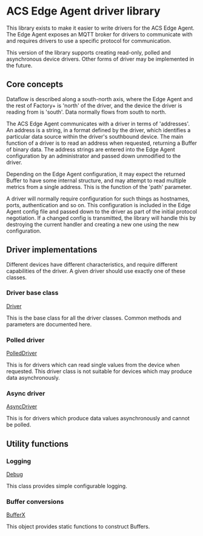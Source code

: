 # ACS Edge Agent driver library

This library exists to make it easier to write drivers for the ACS Edge
Agent. The Edge Agent exposes an MQTT broker for drivers to communicate
with and requires drivers to use a specific protocol for communication.

This version of the library supports creating read-only, polled and
asynchronous device drivers. Other forms of driver may be implemented in
the future.

## Core concepts

Dataflow is described along a south-north axis, where the Edge Agent and
the rest of Factory+ is 'north' of the driver, and the device the driver
is reading from is 'south'. Data normally flows from south to north.

The ACS Edge Agent communicates with a driver in terms of 'addresses'.
An address is a string, in a format defined by the driver, which
identifies a particular data source within the driver's southbound
device. The main function of a driver is to read an address when
requested, returning a Buffer of binary data. The address strings are
entered into the Edge Agent configuration by an administrator and passed
down unmodified to the driver.

Depending on the Edge Agent configuration, it may expect the returned
Buffer to have some internal structure, and may attempt to read multiple
metrics from a single address. This is the function of the 'path'
parameter.

A driver will normally require configuration for such things as
hostnames, ports, authentication and so on. This configuration is
included in the Edge Agent config file and passed down to the driver as
part of the initial protocol negotiation. If a changed config is
transmitted, the library will handle this by destroying the current
handler and creating a new one using the new configuration.

## Driver implementations

Different devices have different characteristics, and require different
capabilities of the driver. A given driver should use exactly one of
these classes.

### Driver base class

[Driver](./docs/driver.md)

This is the base class for all the driver classes. Common methods and
parameters are documented here.

### Polled driver

[PolledDriver](./docs/polled.md)

This is for drivers which can read single values from the device when
requested. This driver class is not suitable for devices which may
produce data asynchronously.

### Async driver

[AsyncDriver](./docs/async.md)

This is for drivers which produce data values asynchronously and cannot
be polled.

## Utility functions

### Logging

[Debug](./docs/debug.md)

This class provides simple configurable logging.

### Buffer conversions

[BufferX](./docs/bufferx.md)

This object provides static functions to construct Buffers.
